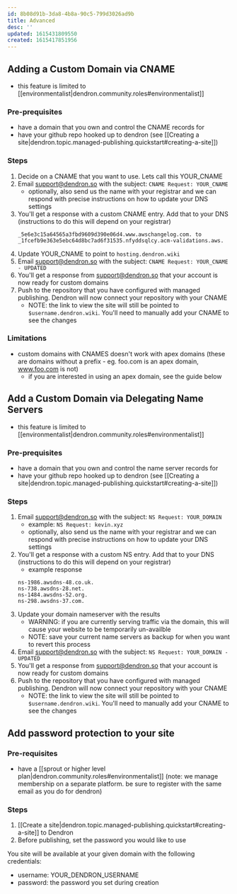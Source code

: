 ```yaml
---
id: 8b08d91b-3da8-4b8a-90c5-799d3026ad9b
title: Advanced
desc: ''
updated: 1615431809550
created: 1615417851956
---
```


## Adding a Custom Domain via CNAME

- this feature is limited to [[environmentalist|dendron.community.roles#environmentalist]] 

### Pre-prequisites 

- have a domain that you own and control the CNAME records for
- have your github repo hooked up to dendron (see [[Creating a site|dendron.topic.managed-publishing.quickstart#creating-a-site]])

### Steps
1. Decide on a CNAME that you want to use. Lets call this YOUR_CNAME
1. Email support@dendron.so with the subject: `CNAME Request: YOUR_CNAME` 
    - optionally, also send us the name with your registrar and we can respond with precise instructions on how to update your DNS settings
1. You'll get a response with a custom CNAME entry. Add that to your DNS (instructions to do this will depend on your registrar)
    ```
    _5e6e3c15a64565a3fbd9609d390e06d4.www.awschangelog.com. to _1fcefb9e363e5ebc64d8bc7ad6f31535.nfyddsqlcy.acm-validations.aws.
    ```
1. Update YOUR_CNAME to point to `hosting.dendron.wiki`
1. Email support@dendron.so with the subject: `CNAME Request: YOUR_CNAME - UPDATED` 
1. You'll get a response from support@dendron.so that your account is now ready for custom domains
1. Push to the repository that you have configured with managed publishing. Dendron will now connect your repository with your CNAME
    - NOTE: the link to view the site will still be pointed to `$username.dendron.wiki`. You'll need to manually add your CNAME to see the changes
<!-- 1. Go to `app.dendron.so` and update your published site with the CNAME -->

### Limitations
- custom domains with CNAMES doesn't work with apex domains (these are domains without a prefix - eg. foo.com is an apex domain, www.foo.com is not)
    - if you are interested in using an apex domain, see the guide below

## Add a Custom Domain via Delegating Name Servers
- this feature is limited to [[environmentalist|dendron.community.roles#environmentalist]] 

### Pre-prequisites 

- have a domain that you own and control the name server records for
- have your github repo hooked up to dendron (see [[Creating a site|dendron.topic.managed-publishing.quickstart#creating-a-site]])

### Steps
1. Email support@dendron.so with the subject: `NS Request: YOUR_DOMAIN` 
    - example: `NS Request: kevin.xyz`
    - optionally, also send us the name with your registrar and we can respond with precise instructions on how to update your DNS settings
1. You'll get a response with a custom NS entry. Add that to your DNS (instructions to do this will depend on your registrar)
    - example response
    ```
    ns-1986.awsdns-48.co.uk.
    ns-738.awsdns-28.net.
    ns-1484.awsdns-52.org.
    ns-298.awsdns-37.com.
    ```
1. Update your domain nameserver with the results 
    - WARNING: if you are currently serving traffic via the domain, this will cause your website to be temporarily un-availble
    - NOTE: save your current name servers as backup for when you want to revert this process
1. Email support@dendron.so with the subject: `NS Request: YOUR_DOMAIN - UPDATED` 
1. You'll get a response from support@dendron.so that your account is now ready for custom domains
1. Push to the repository that you have configured with managed publishing. Dendron will now connect your repository with your CNAME
    - NOTE: the link to view the site will still be pointed to `$username.dendron.wiki`. You'll need to manually add your CNAME to see the changes


## Add password protection to your site

### Pre-requisites
- have a [[sprout or higher level plan|dendron.community.roles#environmentalist]] (note: we manage membership on a separate platform. be sure to register with the same email as you do for dendron)

### Steps
1. [[Create a site|dendron.topic.managed-publishing.quickstart#creating-a-site]] to Dendron
1. Before publishing, set the password you would like to use

You site will be available at your given domain with the following credentials:
- username: YOUR_DENDRON_USERNAME
- password: the password you set during creation